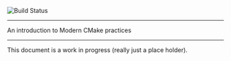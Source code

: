 ![Build Status](https://gitlab.com/CLIUtils/modern-cmake/badges/master/build.svg)

---

An introduction to Modern CMake practices

---


This document is a work in progress (really just a place holder).
